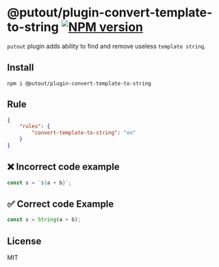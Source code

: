 # @putout/plugin-convert-template-to-string [![NPM version][NPMIMGURL]][NPMURL]

[NPMIMGURL]: https://img.shields.io/npm/v/@putout/plugin-convert-template-to-string.svg?style=flat&longCache=true
[NPMURL]: https://npmjs.org/package/@putout/plugin-convert-template-to-string"npm"

`putout` plugin adds ability to find and remove useless `template string`.

## Install

```
npm i @putout/plugin-convert-template-to-string
```

## Rule

```json
{
    "rules": {
        "convert-template-to-string": "on"
    }
}
```

## ❌ Incorrect code example

```js
const s = `${a + b}`;
```

## ✅ Correct code Example

```js
const s = String(a + b);
```

## License

MIT
